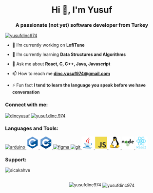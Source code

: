 <h1 align="center">Hi 👋, I'm Yusuf</h1>
<h3 align="center">A passionate (not yet) software developer from Turkey</h3>

<p align="left"> <a href="https://github.com/ryo-ma/github-profile-trophy"><img src="https://github-profile-trophy.vercel.app/?username=yusufdinc974" alt="yusufdinc974" /></a> </p>

- 🔭 I’m currently working on **LofiTune**

- 🌱 I’m currently learning **Data Structures and Algorithms**

- 💬 Ask me about **React, C, C++, Java, Javascript**

- 📫 How to reach me **dinc.yusuf974@gmail.com**

- ⚡ Fun fact **I tend to learn the language you speak before we have conversation**

<h3 align="left">Connect with me:</h3>
<p align="left">
<a href="https://linkedin.com/in/dincyusuf" target="blank"><img align="center" src="https://raw.githubusercontent.com/rahuldkjain/github-profile-readme-generator/master/src/images/icons/Social/linked-in-alt.svg" alt="dincyusuf" height="30" width="40" /></a>
<a href="https://instagram.com/yusuf.dinc.974" target="blank"><img align="center" src="https://raw.githubusercontent.com/rahuldkjain/github-profile-readme-generator/master/src/images/icons/Social/instagram.svg" alt="yusuf.dinc.974" height="30" width="40" /></a>
</p>

<h3 align="left">Languages and Tools:</h3>
<p align="left"> <a href="https://www.arduino.cc/" target="_blank" rel="noreferrer"> <img src="https://cdn.worldvectorlogo.com/logos/arduino-1.svg" alt="arduino" width="40" height="40"/> </a> <a href="https://www.cprogramming.com/" target="_blank" rel="noreferrer"> <img src="https://raw.githubusercontent.com/devicons/devicon/master/icons/c/c-original.svg" alt="c" width="40" height="40"/> </a> <a href="https://www.w3schools.com/cpp/" target="_blank" rel="noreferrer"> <img src="https://raw.githubusercontent.com/devicons/devicon/master/icons/cplusplus/cplusplus-original.svg" alt="cplusplus" width="40" height="40"/> </a> <a href="https://www.figma.com/" target="_blank" rel="noreferrer"> <img src="https://www.vectorlogo.zone/logos/figma/figma-icon.svg" alt="figma" width="40" height="40"/> </a> <a href="https://git-scm.com/" target="_blank" rel="noreferrer"> <img src="https://www.vectorlogo.zone/logos/git-scm/git-scm-icon.svg" alt="git" width="40" height="40"/> </a> <a href="https://www.java.com" target="_blank" rel="noreferrer"> <img src="https://raw.githubusercontent.com/devicons/devicon/master/icons/java/java-original.svg" alt="java" width="40" height="40"/> </a> <a href="https://developer.mozilla.org/en-US/docs/Web/JavaScript" target="_blank" rel="noreferrer"> <img src="https://raw.githubusercontent.com/devicons/devicon/master/icons/javascript/javascript-original.svg" alt="javascript" width="40" height="40"/> </a> <a href="https://www.linux.org/" target="_blank" rel="noreferrer"> <img src="https://raw.githubusercontent.com/devicons/devicon/master/icons/linux/linux-original.svg" alt="linux" width="40" height="40"/> </a> <a href="https://nodejs.org" target="_blank" rel="noreferrer"> <img src="https://raw.githubusercontent.com/devicons/devicon/master/icons/nodejs/nodejs-original-wordmark.svg" alt="nodejs" width="40" height="40"/> </a> <a href="https://reactjs.org/" target="_blank" rel="noreferrer"> <img src="https://raw.githubusercontent.com/devicons/devicon/master/icons/react/react-original-wordmark.svg" alt="react" width="40" height="40"/> </a> </p>

<h3 align="left">Support:</h3>
<p><a href="https://www.buymeacoffee.com/sicakahve"> <img align="left" src="https://cdn.buymeacoffee.com/buttons/v2/default-yellow.png" height="50" width="210" alt="sicakahve" /></a></p><br><br>

<p><img align="left" src="https://github-readme-stats.vercel.app/api/top-langs?username=yusufdinc974&show_icons=true&locale=en&layout=compact" alt="yusufdinc974" /></p>

<p>&nbsp;<img align="center" src="https://github-readme-stats.vercel.app/api?username=yusufdinc974&show_icons=true&locale=en" alt="yusufdinc974" /></p>
